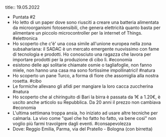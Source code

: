 title:: 19.05.2022

- Puntata #2
- Ho letto di un paper dove sono riusciti a creare una batteria alimentata da microorganismi fotosensibili, che genera elettricità quanto basta per alimentare un piccolo microcontroller per la internet of Things. #elettronica
- Ho scoperto che c'è' una cosa simile all'unione europea nella zona subsahariana: il SADAC è un mercato emergente nuovissimo con fame di tecnologia e prodotti. Ho conosciuto una ragazza che lavora per importare prodotti per la produzione di cibo lì. #economia
- esistono delle api solitarie chiamate  osmie o tagliafoglie, non fanno miele, non hanno una casa ma sono fortissime impollinatrici! #natura
- Ho scoperto un pane Turco, a forma di fiore che assomiglia alla nostra rosetta. #cibo
- Le formiche allevano gli afidi per mangiare la loro cacca zuccherina #natura
- Ho scoperto che al chiringuito di Bari la birra è passata da 1€ a 1.20€, è uscito anche articolo su Repubblica. Da 20 anni il prezzo non cambiava #economia
- L'ultima settimana troppa ansia, ho iniziato ad usare altre tecniche per calmarla. La vivo come "quel che ho fatto ho fatto, va bene così" non voglio più farmi travolgere dagli eventi. #consapevolezza
- Dove: Reggio Emilia, Parma, via del Pratello - Bologna (con birretta)
